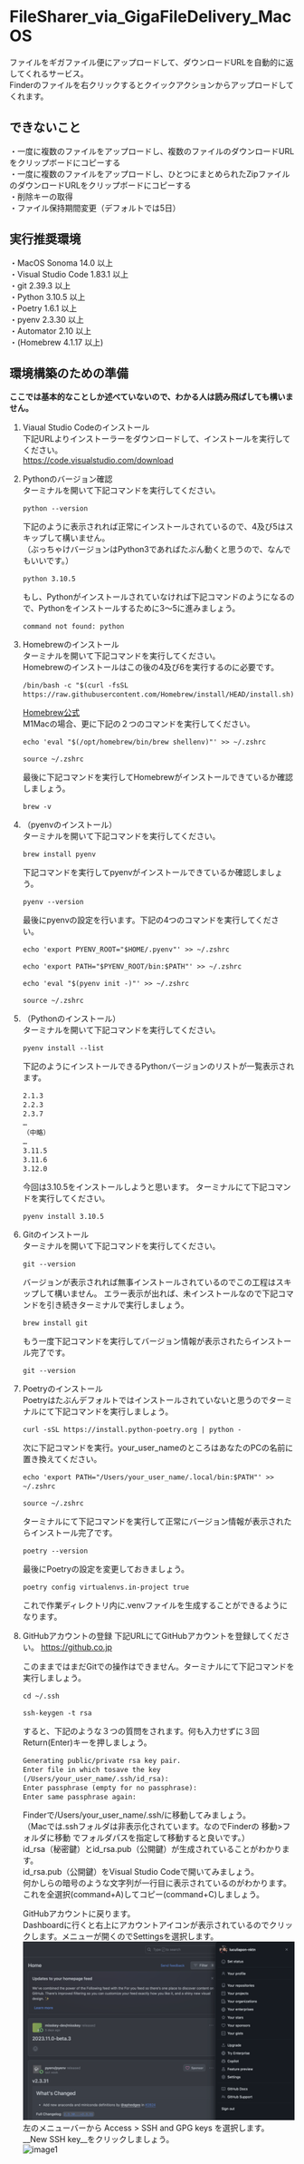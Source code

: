 # FileSharer_via_GigaFileDelivery_MacOS
ファイルをギガファイル便にアップロードして、ダウンロードURLを自動的に返してくれるサービス。  
Finderのファイルを右クリックするとクイックアクションからアップロードしてくれます。  

## できないこと
・一度に複数のファイルをアップロードし、複数のファイルのダウンロードURLをクリップボードにコピーする  
・一度に複数のファイルをアップロードし、ひとつにまとめられたZipファイルのダウンロードURLをクリップボードにコピーする  
・削除キーの取得  
・ファイル保持期間変更（デフォルトでは5日）  

## 実行推奨環境
・MacOS Sonoma 14.0 以上  
・Visual Studio Code 1.83.1 以上  
・git 2.39.3 以上  
・Python 3.10.5 以上  
・Poetry 1.6.1 以上  
・pyenv 2.3.30 以上  
・Automator 2.10 以上  
・(Homebrew 4.1.17 以上)  

## 環境構築のための準備
__ここでは基本的なことしか述べていないので、わかる人は読み飛ばしても構いません。__
1. Viaual Studio Codeのインストール  
   下記URLよりインストーラーをダウンロードして、インストールを実行してください。  
   https://code.visualstudio.com/download
2. Pythonのバージョン確認  
   ターミナルを開いて下記コマンドを実行してください。  
   ```
   python --version
   ```
   下記のように表示されれば正常にインストールされているので、4及び5はスキップして構いません。  
   （ぶっちゃけバージョンはPython3であればたぶん動くと思うので、なんでもいいです。）  
   ```
   python 3.10.5
   ```
   もし、Pythonがインストールされていなければ下記コマンドのようになるので、Pythonをインストールするために3〜5に進みましょう。
   ```
   command not found: python
   ```
3. Homebrewのインストール  
   ターミナルを開いて下記コマンドを実行してください。  
   Homebrewのインストールはこの後の4及び6を実行するのに必要です。
   ```
   /bin/bash -c "$(curl -fsSL https://raw.githubusercontent.com/Homebrew/install/HEAD/install.sh)"
   ```
   [Homebrew公式](https://brew.sh)  
   M1Macの場合、更に下記の２つのコマンドを実行してください。
   ```
   echo 'eval "$(/opt/homebrew/bin/brew shellenv)"' >> ~/.zshrc
   ```
   ```
   source ~/.zshrc
   ```
   最後に下記コマンドを実行してHomebrewがインストールできているか確認しましょう。
   ```
   brew -v
   ```
4. （pyenvのインストール）  
   ターミナルを開いて下記コマンドを実行してください。
   ```
   brew install pyenv
   ```
   下記コマンドを実行してpyenvがインストールできているか確認しましょう。
   ```
   pyenv --version
   ```
   最後にpyenvの設定を行います。下記の4つのコマンドを実行してください。
   ```
   echo 'export PYENV_ROOT="$HOME/.pyenv"' >> ~/.zshrc
   ```
   ```
   echo 'export PATH="$PYENV_ROOT/bin:$PATH"' >> ~/.zshrc
   ```
   ```
   echo 'eval "$(pyenv init -)"' >> ~/.zshrc
   ```
   ```
   source ~/.zshrc
   ```
5. （Pythonのインストール）  
   ターミナルを開いて下記コマンドを実行してください。
   ```
   pyenv install --list
   ```
   下記のようにインストールできるPythonバージョンのリストが一覧表示されます。
   ```
   2.1.3
   2.2.3
   2.3.7
   …
   （中略）
   …
   3.11.5
   3.11.6
   3.12.0
   ```
   今回は3.10.5をインストールしようと思います。
   ターミナルにて下記コマンドを実行してください。
   ```
   pyenv install 3.10.5
   ```
7. Gitのインストール  
   ターミナルを開いて下記コマンドを実行してください。
   ```
   git --version
   ```
   バージョンが表示されれば無事インストールされているのでこの工程はスキップして構いません。
   エラー表示が出れば、未インストールなので下記コマンドを引き続きターミナルで実行しましょう。
   ```
   brew install git
   ```
   もう一度下記コマンドを実行してバージョン情報が表示されたらインストール完了です。
   ```
   git --version
   ```
8. Poetryのインストール  
   Poetryはたぶんデフォルトではインストールされていないと思うのでターミナルにて下記コマンドを実行しましょう。
   ```
   curl -sSL https://install.python-poetry.org | python -
   ```
   次に下記コマンドを実行。your_user_nameのところはあなたのPCの名前に置き換えてください。
   ```
   echo 'export PATH="/Users/your_user_name/.local/bin:$PATH"' >> ~/.zshrc
   ```
   ```
   source ~/.zshrc
   ```
   ターミナルにて下記コマンドを実行して正常にバージョン情報が表示されたらインストール完了です。
   ```
   poetry --version
   ```
   最後にPoetryの設定を変更しておきましょう。
   ```
   poetry config virtualenvs.in-project true
   ```
   これで作業ディレクトリ内に.venvファイルを生成することができるようになります。
9. GitHubアカウントの登録
   下記URLにてGitHubアカウントを登録してください。
   https://github.co.jp

   このままではまだGitでの操作はできません。ターミナルにて下記コマンドを実行しましょう。
   ```
   cd ~/.ssh
   ```
   ```
   ssh-keygen -t rsa
   ```
   すると、下記のような３つの質問をされます。何も入力せずに３回Return(Enter)キーを押しましょう。
   ```
   Generating public/private rsa key pair.
   Enter file in which tosave the key (/Users/your_user_name/.ssh/id_rsa):
   Enter passphrase (empty for no passphrase):
   Enter same passphrase again:
   ```
   Finderで/Users/your_user_name/.ssh/に移動してみましょう。  
   （Macでは.sshフォルダは非表示化されています。なのでFinderの 移動>フォルダに移動 でフォルダパスを指定して移動すると良いです。）  
   id_rsa（秘密鍵）とid_rsa.pub（公開鍵）が生成されていることがわかります。  
   id_rsa.pub（公開鍵）をVisual Studio Codeで開いてみましょう。  
   何かしらの暗号のような文字列が一行目に表示されているのがわかります。  
   これを全選択(command+A)してコピー(command+C)しましょう。  

   GitHubアカウントに戻ります。  
   Dashboardに行くと右上にアカウントアイコンが表示されているのでクリックします。メニューが開くのでSettingsを選択します。  
   ![image1](img/20231028133604.png)
   左のメニューバーから Access > SSH and GPG keys を選択します。  
   __New SSH key__をクリックしましょう。  
   ![image1](img/20231028122811)